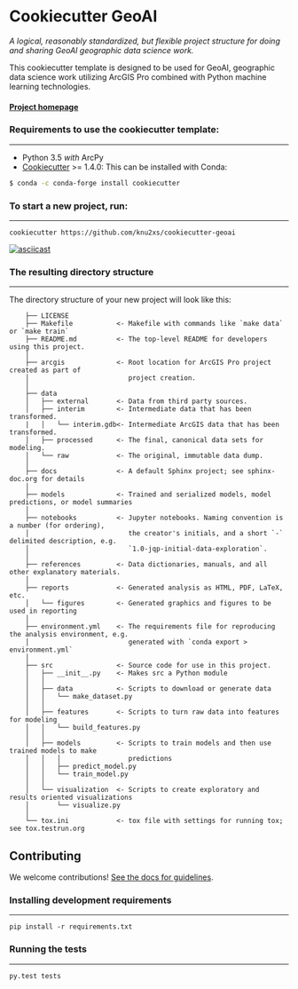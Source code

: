# Cookiecutter GeoAI

_A logical, reasonably standardized, but flexible project structure for doing and sharing GeoAI geographic data science work._

This cookiecutter template is designed to be used for GeoAI, geographic data science work utilizing ArcGIS Pro combined with Python machine learning technologies.

#### [Project homepage](http://drivendata.github.io/cookiecutter-data-science/)


### Requirements to use the cookiecutter template:
-----------
 - Python 3.5 _with_ ArcPy
 - [Cookiecutter](http://cookiecutter.readthedocs.org/en/latest/installation.html) >= 1.4.0: This can be installed with Conda:

``` bash
$ conda -c conda-forge install cookiecutter
```


### To start a new project, run:
------------

    cookiecutter https://github.com/knu2xs/cookiecutter-geoai


[![asciicast](https://asciinema.org/a/9bgl5qh17wlop4xyxu9n9wr02.png)](https://asciinema.org/a/9bgl5qh17wlop4xyxu9n9wr02)


### The resulting directory structure
------------

The directory structure of your new project will look like this: 

```
    ├── LICENSE
    ├── Makefile           <- Makefile with commands like `make data` or `make train`
    ├── README.md          <- The top-level README for developers using this project.
    │
    ├── arcgis             <- Root location for ArcGIS Pro project created as part of
    │                         project creation.
    │
    ├── data
    │   ├── external       <- Data from third party sources.
    │   ├── interim        <- Intermediate data that has been transformed.
    |   │   └── interim.gdb<- Intermediate ArcGIS data that has been transformed.
    │   ├── processed      <- The final, canonical data sets for modeling.
    │   └── raw            <- The original, immutable data dump.
    │
    ├── docs               <- A default Sphinx project; see sphinx-doc.org for details
    │
    ├── models             <- Trained and serialized models, model predictions, or model summaries
    │
    ├── notebooks          <- Jupyter notebooks. Naming convention is a number (for ordering),
    │                         the creator's initials, and a short `-` delimited description, e.g.
    │                         `1.0-jqp-initial-data-exploration`.
    │
    ├── references         <- Data dictionaries, manuals, and all other explanatory materials.
    │
    ├── reports            <- Generated analysis as HTML, PDF, LaTeX, etc.
    │   └── figures        <- Generated graphics and figures to be used in reporting
    │
    ├── environment.yml    <- The requirements file for reproducing the analysis environment, e.g.
    │                         generated with `conda export > environment.yml`
    │
    ├── src                <- Source code for use in this project.
    │   ├── __init__.py    <- Makes src a Python module
    │   │
    │   ├── data           <- Scripts to download or generate data
    │   │   └── make_dataset.py
    │   │
    │   ├── features       <- Scripts to turn raw data into features for modeling
    │   │   └── build_features.py
    │   │
    │   ├── models         <- Scripts to train models and then use trained models to make
    │   │   │                 predictions
    │   │   ├── predict_model.py
    │   │   └── train_model.py
    │   │
    │   └── visualization  <- Scripts to create exploratory and results oriented visualizations
    │       └── visualize.py
    │
    └── tox.ini            <- tox file with settings for running tox; see tox.testrun.org
```

## Contributing

We welcome contributions! [See the docs for guidelines](https://drivendata.github.io/cookiecutter-data-science/#contributing).

### Installing development requirements
------------

    pip install -r requirements.txt

### Running the tests
------------

    py.test tests
